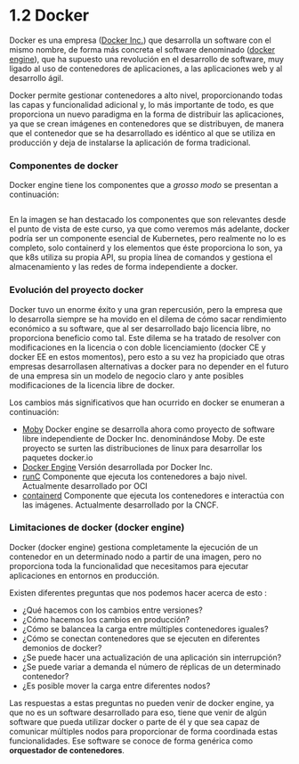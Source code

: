 # 1.2 Docker

Docker es una empresa ([Docker Inc.](https://www.docker.com/)) que desarrolla un software con el mismo nombre, de forma más concreta el software denominado ([docker engine](https://www.docker.com/products/container-runtime)), que ha supuesto una revolución en el desarrollo de software, muy ligado al uso de contenedores de aplicaciones, a las aplicaciones web y al desarrollo ágil.

Docker permite gestionar contenedores a alto nivel, proporcionando todas las capas y funcionalidad adicional y, lo más importante de todo, es que proporciona un nuevo paradigma en la forma de distribuir las aplicaciones, ya que se crean imágenes en contenedores que se distribuyen, de manera que el contenedor que se ha desarrollado es idéntico al que se utiliza en producción y deja de instalarse la aplicación de forma tradicional.

### Componentes de docker

Docker engine tiene los componentes que a _grosso modo_ se presentan a continuación:

<figure><img src="../../.gitbook/assets/docker.png" alt=""><figcaption></figcaption></figure>

En la imagen se han destacado los componentes que son relevantes desde el punto de vista de este curso, ya que como veremos más adelante, docker podría ser un componente esencial de Kubernetes, pero realmente no lo es completo, solo containerd y los elementos que éste proporciona lo son, ya que k8s utiliza su propia API, su propia línea de comandos y gestiona el almacenamiento y las redes de forma independiente a docker.

### Evolución del proyecto docker

Docker tuvo un enorme éxito y una gran repercusión, pero la empresa que lo desarrolla siempre se ha movido en el dilema de cómo sacar rendimiento económico a su software, que al ser desarrollado bajo licencia libre, no proporciona beneficio como tal. Este dilema se ha tratado de resolver con modificaciones en la licencia o con doble licenciamiento (docker CE y docker EE en estos momentos), pero esto a su vez ha propiciado que otras empresas desarrollasen alternativas a docker para no depender en el futuro de una empresa sin un modelo de negocio claro y ante posibles modificaciones de la licencia libre de docker.

Los cambios más significativos que han ocurrido en docker se enumeran a continuación:

* [Moby](https://github.com/moby/moby) Docker engine se desarrolla ahora como proyecto de software libre independiente de Docker Inc. denominándose Moby. De este proyecto se surten las distribuciones de linux para desarrollar los paquetes docker.io
* [Docker Engine](https://www.docker.com/products/container-runtime) Versión desarrollada por Docker Inc.
* [runC](https://github.com/opencontainers/runc) Componente que ejecuta los contenedores a bajo nivel. Actualmente desarrollado por OCI
* [containerd](https://github.com/containerd/containerd) Componente que ejecuta los contenedores e interactúa con las imágenes. Actualmente desarrollado por la CNCF.

### Limitaciones de docker (docker engine)

Docker (docker engine) gestiona completamente la ejecución de un contenedor en un determinado nodo a partir de una imagen, pero no proporciona toda la funcionalidad que necesitamos para ejecutar aplicaciones en entornos en producción.

Existen diferentes preguntas que nos podemos hacer acerca de esto :

* ¿Qué hacemos con los cambios entre versiones?
* ¿Cómo hacemos los cambios en producción?
* ¿Cómo se balancea la carga entre múltiples contenedores iguales?
* ¿Cómo se conectan contenedores que se ejecuten en diferentes demonios de docker?
* ¿Se puede hacer una actualización de una aplicación sin interrupción?
* ¿Se puede variar a demanda el número de réplicas de un determinado contenedor?
* ¿Es posible mover la carga entre diferentes nodos?

Las respuestas a estas preguntas no pueden venir de docker engine, ya que no es un software desarrollado para eso, tiene que venir de algún software que pueda utilizar docker o parte de él y que sea capaz de comunicar múltiples nodos para proporcionar de forma coordinada estas funcionalidades. Ese software se conoce de forma genérica como **orquestador de contenedores**.
